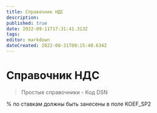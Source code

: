 ```yaml
---
title: Справочник НДС
description: 
published: true
date: 2022-09-11T17:31:41.313Z
tags: 
editor: markdown
dateCreated: 2022-08-31T09:15:40.634Z
---
```


# Справочник НДС

>Простые справочники - Код DSN&#x20;

% по ставкам должны быть занесены в поле KOEF\_SP2
